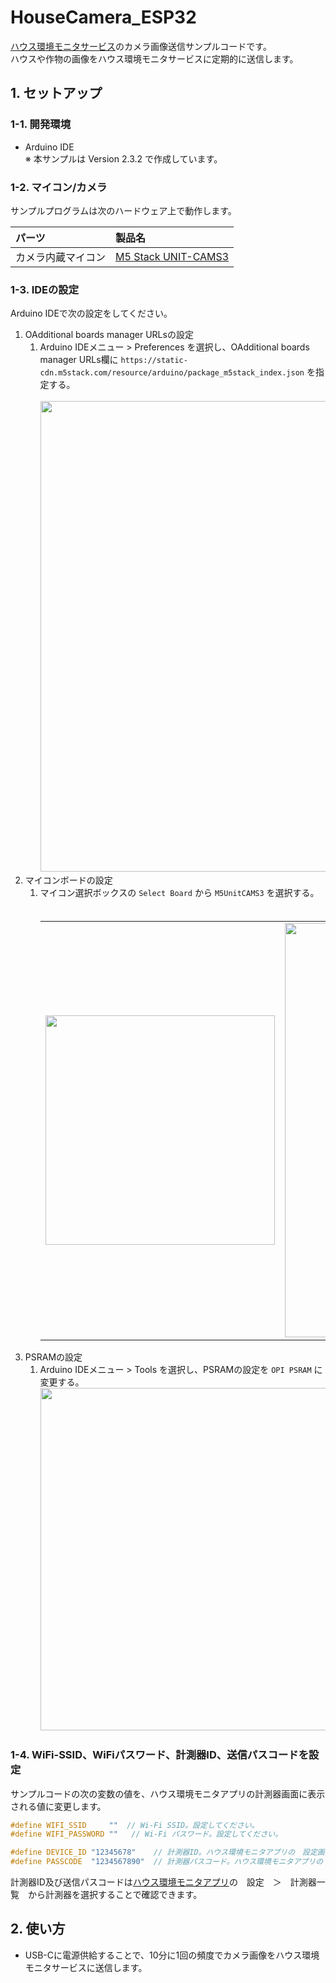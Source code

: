 # HouseCamera_ESP32
[ハウス環境モニタサービス](https://vhousem.web.app)のカメラ画像送信サンプルコードです。<br>
ハウスや作物の画像をハウス環境モニタサービスに定期的に送信します。

## 1. セットアップ

### 1-1. 開発環境
- Arduino IDE<br>
※ 本サンプルは Version 2.3.2 で作成しています。

### 1-2. マイコン/カメラ
サンプルプログラムは次のハードウェア上で動作します。

| パーツ | 製品名 |
|:---|:---|
|カメラ内蔵マイコン| [M5 Stack UNIT-CAMS3](https://docs.m5stack.com/ja/unit/Unit-CamS3) |

### 1-3. IDEの設定
Arduino IDEで次の設定をしてください。

1. OAdditional boards manager URLsの設定
   1. Arduino IDEメニュー > Preferences を選択し、OAdditional boards manager URLs欄に `https://static-cdn.m5stack.com/resource/arduino/package_m5stack_index.json` を指定する。<br><br>
      <img width="753" src="https://github.com/user-attachments/assets/809d42c4-54f6-4075-82f8-2088997ad5f4">
1. マイコンボードの設定
    1. マイコン選択ボックスの `Select Board` から `M5UnitCAMS3` を選択する。
　　　<br><table><tr><td><img width="367" src="https://github.com/user-attachments/assets/0f2ad9e6-bcd1-4a79-a391-11065d9d2759"></td><td><img width="663" src="https://github.com/user-attachments/assets/33476d60-bd57-4ef8-8680-698ebb5614e2"></td></tr></table>
1. PSRAMの設定
    1. Arduino IDEメニュー > Tools を選択し、PSRAMの設定を `OPI PSRAM` に変更する。
       <img width="548" src="https://github.com/user-attachments/assets/a42f9aaf-585c-4e21-9c30-8f371ae268d7">

### 1-4. WiFi-SSID、WiFiパスワード、計測器ID、送信パスコードを設定
サンプルコードの次の変数の値を、ハウス環境モニタアプリの計測器画面に表示される値に変更します。

```cpp
#define WIFI_SSID     ""  // Wi-Fi SSID。設定してください。
#define WIFI_PASSWORD ""   // Wi-Fi パスワード。設定してください。

#define DEVICE_ID "12345678"    // 計測器ID。ハウス環境モニタアプリの　設定画面の計測器IDを設定してください。
#define PASSCODE  "1234567890"  // 計測器パスコード。ハウス環境モニタアプリの　設定画面から上記の計測器を選択し表示される送信パスコードを設定してください。
```

計測器ID及び送信パスコードは[ハウス環境モニタアプリ](https://apps.apple.com/jp/app/id6444917835)の　設定　＞　計測器一覧　から計測器を選択することで確認できます。

## 2. 使い方

- USB-Cに電源供給することで、10分に1回の頻度でカメラ画像をハウス環境モニタサービスに送信します。
